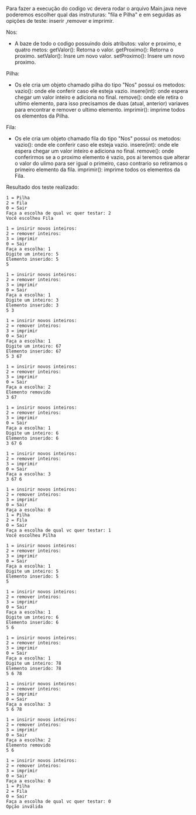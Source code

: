 Para fazer a execução do codigo vc devera rodar o arquivo Main.java neve poderemos escolher qual das instruturas: "fila e Pilha" e em seguidas as opições de teste: inserir ,remover e imprimir.

Nos:
*   A baze de todo o codigo possuindo dois atributos: valor e proximo, e quatro metos:
    getValor(): Retorna o valor.
    getProximo(): Retorna o proximo.
    setValor(): Insre um novo valor.
    setProximo(): Insere um novo proximo.

Pilha: 
*   Os ele cria um objeto chamado pilha do tipo "Nos" possui os metodos: 
    vazio(): onde ele conferir caso ele esteja vazio.
    insere(int): onde espera chegar um valor inteiro e adiciona no final.
    remove(): onde ele retira o ultimo elemento, para isso precisamos de duas (atual, anterior) variaves para encontrar e remover o ultimo elemento.
    imprimir(): imprime todos os elementos da Pilha. 

Fila: 
*   Os ele cria um objeto chamado fila do tipo "Nos" possui os metodos: 
    vazio(): onde ele conferir caso ele esteja vazio.
    insere(int): onde ele espera chegar um valor inteiro e adiciona no final.
    remove(): onde conferirmos se a o proximo elemento é vazio, pos ai teremos que alterar o valor do ulimo para ser igual o primeiro, caso contrario so retiramos o primeiro elemento da fila.
    imprimir(): imprime todos os elementos da Fila.


Resultado dos teste realizado: 

    1 = Pilha
    2 = Fila
    0 = Sair
    Faça a escolha de qual vc quer testar: 2
    Você escolheu Fila

    1 = insirir novos inteiros: 
    2 = remover inteiros: 
    3 = imprimir
    0 = Sair
    Faça a escolha: 1
    Digite um inteiro: 5
    Elemento inserido: 5
    5 

    1 = insirir novos inteiros: 
    2 = remover inteiros: 
    3 = imprimir
    0 = Sair
    Faça a escolha: 1
    Digite um inteiro: 3
    Elemento inserido: 3
    5 3

    1 = insirir novos inteiros:
    2 = remover inteiros:
    3 = imprimir
    0 = Sair
    Faça a escolha: 1
    Digite um inteiro: 67
    Elemento inserido: 67
    5 3 67

    1 = insirir novos inteiros:
    2 = remover inteiros:
    3 = imprimir
    0 = Sair
    Faça a escolha: 2
    Elemento removido
    3 67

    1 = insirir novos inteiros:
    2 = remover inteiros:
    3 = imprimir
    0 = Sair
    Faça a escolha: 1
    Digite um inteiro: 6
    Elemento inserido: 6
    3 67 6

    1 = insirir novos inteiros:
    2 = remover inteiros:
    3 = imprimir
    0 = Sair
    Faça a escolha: 3
    3 67 6 

    1 = insirir novos inteiros:
    2 = remover inteiros:
    3 = imprimir
    0 = Sair
    Faça a escolha: 0
    1 = Pilha
    2 = Fila
    0 = Sair
    Faça a escolha de qual vc quer testar: 1
    Você escolheu Pilha

    1 = insirir novos inteiros:
    2 = remover inteiros:
    3 = imprimir
    0 = Sair
    Faça a escolha: 1
    Digite um inteiro: 5
    Elemento inserido: 5
    5

    1 = insirir novos inteiros:
    2 = remover inteiros:
    3 = imprimir
    0 = Sair
    Faça a escolha: 1
    Digite um inteiro: 6
    Elemento inserido: 6
    5 6

    1 = insirir novos inteiros:
    2 = remover inteiros:
    3 = imprimir
    0 = Sair
    Faça a escolha: 1
    Digite um inteiro: 78
    Elemento inserido: 78
    5 6 78

    1 = insirir novos inteiros:
    2 = remover inteiros:
    3 = imprimir
    0 = Sair
    Faça a escolha: 3
    5 6 78 

    1 = insirir novos inteiros:
    2 = remover inteiros:
    3 = imprimir
    0 = Sair
    Faça a escolha: 2
    Elemento removido
    5 6

    1 = insirir novos inteiros:
    2 = remover inteiros:
    3 = imprimir
    0 = Sair
    Faça a escolha: 0
    1 = Pilha
    2 = Fila
    0 = Sair
    Faça a escolha de qual vc quer testar: 0
    Opção inválida